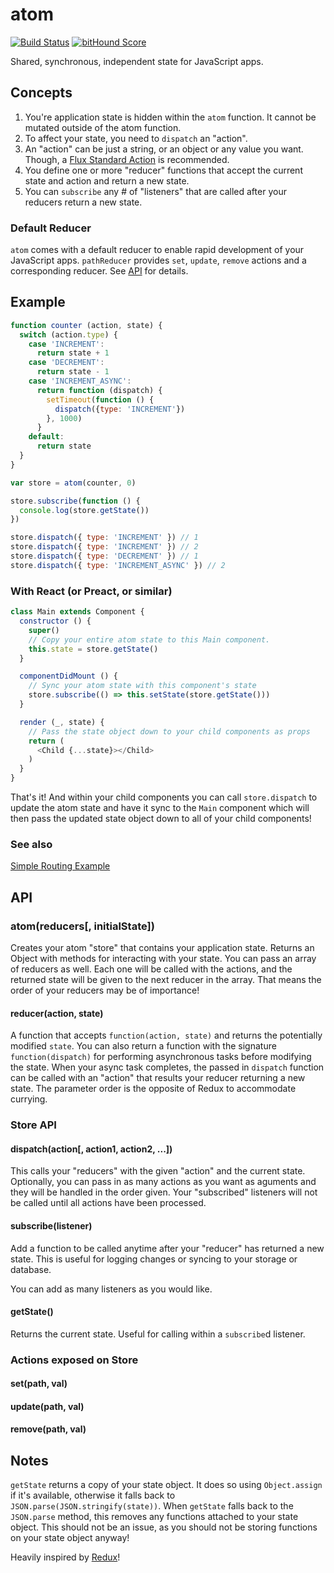 # atom

[![Build Status](https://travis-ci.org/staydecent/atom.svg?branch=master)](https://travis-ci.org/staydecent/atom) [![bitHound Score](https://www.bithound.io/github/staydecent/atom/badges/score.svg)](https://www.bithound.io/github/staydecent/atom)

Shared, synchronous, independent state for JavaScript apps.

## Concepts

1. You're application state is hidden within the `atom` function. It cannot be
   mutated outside of the atom function.
2. To affect your state, you need to `dispatch` an "action".
3. An "action" can be just a string, or an object or any value you want. Though, a [Flux Standard Action](https://github.com/acdlite/flux-standard-action) is recommended.
4. You define one or more "reducer" functions that accept the current state and action and return a new state.
5. You can `subscribe` any # of "listeners" that are called after your reducers return a new state.

### Default Reducer

`atom` comes with a default reducer to enable rapid development of your JavaScript apps. `pathReducer` provides `set`, `update`, `remove` actions and a corresponding reducer. See [API](#api) for details.

## Example

```javascript
function counter (action, state) {
  switch (action.type) {
    case 'INCREMENT':
      return state + 1
    case 'DECREMENT':
      return state - 1
    case 'INCREMENT_ASYNC':
      return function (dispatch) {
        setTimeout(function () {
          dispatch({type: 'INCREMENT'})
        }, 1000)
      }
    default:
      return state
  }
}

var store = atom(counter, 0)

store.subscribe(function () {
  console.log(store.getState())
})

store.dispatch({ type: 'INCREMENT' }) // 1
store.dispatch({ type: 'INCREMENT' }) // 2
store.dispatch({ type: 'DECREMENT' }) // 1
store.dispatch({ type: 'INCREMENT_ASYNC' }) // 2
```

### With React (or Preact, or similar)

```javascript
class Main extends Component {
  constructor () {
    super()
    // Copy your entire atom state to this Main component.
    this.state = store.getState()
  }

  componentDidMount () {
    // Sync your atom state with this component's state
    store.subscribe(() => this.setState(store.getState()))
  }

  render (_, state) {
    // Pass the state object down to your child components as props
    return (
      <Child {...state}></Child>
    )
  }
}
```

That's it! And within your child components you can call `store.dispatch` to update the atom state and have it sync to the `Main` component which will then pass the updated state object down to all of your child components!

### See also
[Simple Routing Example](https://github.com/staydecent/atom-routing-example)

## API

### atom(reducers[, initialState])

Creates your atom "store" that contains your application state. Returns an Object with methods for interacting with your state. You can pass an array of reducers as well. Each one will be called with the actions, and the returned state will be given to the next reducer in the array. That means the order of your reducers may be of importance!

#### reducer(action, state)

A function that accepts `function(action, state)` and returns the potentially modified `state`. You can also return a function with the signature `function(dispatch)` for performing asynchronous tasks before modifying the state. When your async task completes, the passed in `dispatch` function can be called with an "action" that results your reducer returning a new state. The parameter order is the opposite of Redux to accommodate currying.

### Store API

#### dispatch(action[, action1, action2, ...])

This calls your "reducers" with the given "action" and the current state. Optionally, you can pass in as many actions as you want as aguments and they will be handled in the order given. Your "subscribed" listeners will not be called until all actions have been processed.

#### subscribe(listener)

Add a function to be called anytime after your "reducer" has returned a new state. This is useful for logging changes or syncing to your storage or database.

You can add as many listeners as you would like.

#### getState()

Returns the current state. Useful for calling within a `subscribe`d listener.


### Actions exposed on Store

#### set(path, val)

#### update(path, val)

#### remove(path, val)


## Notes

`getState` returns a copy of your state object. It does so using `Object.assign` if it's available, otherwise it falls back to `JSON.parse(JSON.stringify(state))`. When `getState` falls back to the `JSON.parse` method, this removes any functions attached to your state object. This should not be an issue, as you should not be storing functions on your state object anyway!

Heavily inspired by [Redux](http://gaearon.github.io/redux/)!
